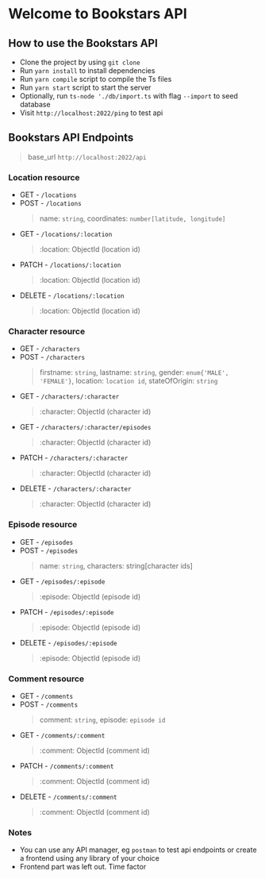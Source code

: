 # Welcome to Bookstars API

## How to use the Bookstars API

- Clone the project by using `git clone`
- Run `yarn install` to install dependencies
- Run `yarn compile` script to compile the Ts files
- Run `yarn start` script to start the server
- Optionally, run `ts-node './db/import.ts` with flag `--import` to seed database
- Visit `http://localhost:2022/ping` to test api

## Bookstars API Endpoints

> base_url `http://localhost:2022/api`

### Location resource

- GET - `/locations`
- POST - `/locations`
  > name: `string`, coordinates: `number[latitude, longitude]`
- GET - `/locations/:location`
  > :location: ObjectId (location id)
- PATCH - `/locations/:location`
  > :location: ObjectId (location id)
- DELETE - `/locations/:location`
  > :location: ObjectId (location id)

### Character resource

- GET - `/characters`
- POST - `/characters`
  > firstname: `string`, lastname: `string`, gender: `enum{'MALE', 'FEMALE'}`, location: `location id`, stateOfOrigin: `string`
- GET - `/characters/:character`
  > :character: ObjectId (character id)
- GET - `/characters/:character/episodes`
  > :character: ObjectId (character id)
- PATCH - `/characters/:character`
  > :character: ObjectId (character id)
- DELETE - `/characters/:character`
  > :character: ObjectId (character id)

### Episode resource

- GET - `/episodes`
- POST - `/episodes`
  > name: `string`, characters: string[character ids]
- GET - `/episodes/:episode`
  > :episode: ObjectId (episode id)
- PATCH - `/episodes/:episode`
  > :episode: ObjectId (episode id)
- DELETE - `/episodes/:episode`
  > :episode: ObjectId (episode id)

### Comment resource

- GET - `/comments`
- POST - `/comments`
  > comment: `string`, episode: `episode id`
- GET - `/comments/:comment`
  > :comment: ObjectId (comment id)
- PATCH - `/comments/:comment`
  > :comment: ObjectId (comment id)
- DELETE - `/comments/:comment`
  > :comment: ObjectId (comment id)

### Notes

- You can use any API manager, eg `postman` to test api endpoints or create a frontend using any library of your choice
- Frontend part was left out. Time factor
